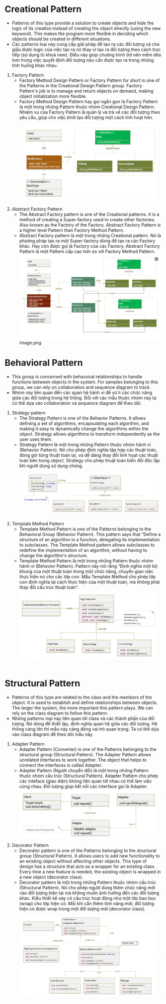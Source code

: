 # Creational Pattern
   - Patterns of this type provide a solution to create objects and hide the logic of its creation instead of creating the object directly (using the new keyword). This makes the program more flexible in deciding which objects should be created in different situations.
   - Các patterns loại này cung cấp giải pháp để tạo ra các đối tượng và che giấu được logic của việc tạo ra nó thay vì tạo ra đối tượng theo cách trực tiếp (sử dụng từ khoá new). Điều này giúp chương trình trở nên mềm dẻo hơn trong việc quyết định đối tượng nào cần được tạo ra trong những tình huống khác nhau.
1. Factory Pattern
   - Factory Method Design Pattern or Factory Pattern for short is one of the Patterns in the Creational Design Pattern group. Factory Pattern's job is to manage and return objects on demand, making object initialization more flexible.
   - Factory Method Design Pattern hay gọi ngắn gọn là Factory Pattern là một trong những Pattern thuộc nhóm Creational Design Pattern. Nhiệm vụ của Factory Pattern là quản lý và trả về các đối tượng theo yêu cầu, giúp cho việc khởi tạo đổi tượng một cách linh hoạt hơn.
   ![img_1.png](img_1.png)
2. Abstract Factory Pattern
   - The Abstract Factory pattern is one of the Creational patterns. It is a method of creating a Super-factory used to create other factories. Also known as the Factory of the Factory. Abstract Factory Pattern is a higher level Pattern than Factory Method Pattern.
   - Abstract Factory pattern là một trong những Creational pattern. Nó là phương pháp tạo ra một Super-factory dùng để tạo ra các Factory khác. Hay còn được gọi là Factory của các Factory. Abstract Factory Pattern là một Pattern cấp cao hơn so với Factory Method Pattern.
   ![img.png](img.png)image.png
# Behavioral Pattern
   - This group is concerned with behavioral relationships to handle functions between objects in the system. For samples belonging to this group, we can rely on collaboration and sequence diagram to track.
   - Nhóm này liên quan đến các quan hệ hành vi để xử lí các chức năng giữa các đối tượng trong hệ thống. Đối với các mẫu thuộc nhóm này ta có thể dựa vào collaboration và sequence diagram để theo dõi.
1. Strategy pattern
   - The Strategy Pattern is one of the Behavior Patterns. It allows defining a set of algorithms, encapsulating each algorithm, and making it easy to dynamically change the algorithms within the object. Strategy allows algorithms to transform independently as the user uses them.
   - Strategy Pattern là một trong những Pattern thuộc nhóm hành vi (Behavior Pattern). Nó cho phép định nghĩa tập hợp các thuật toán, đóng gói từng thuật toán lại, và dễ dàng thay đổi linh hoạt các thuật toán bên trong object. Strategy cho phép thuật toán biến đổi độc lập khi người dùng sử dụng chúng.
   ![img_3.png](img_3.png)
2. Template Method Pattern
   - Template Method Pattern is one of the Patterns belonging to the Behavioral Group (Behavior Pattern). This pattern says that “Define a structure of an algorithm in a function, delegating its implementation to subclasses. The Template Method pattern allows subclasses to redefine the implementation of an algorithm, without having to change the algorithm's structure.
   - Template Method Pattern là một trong những Pattern thuộc nhóm hành vi (Behavior Pattern). Pattern này nói rằng “Định nghĩa một bộ khung của một thuật toán trong một chức năng, chuyển giao việc thực hiện nó cho các lớp con. Mẫu Template Method cho phép lớp con định nghĩa lại cách thực hiện của một thuật toán, mà không phải thay đổi cấu trúc thuật toán“.
   ![img_2.png](img_2.png)
# Structural Pattern
   - Patterns of this type are related to the class and the members of the object. It is used to establish and define relationships between objects. The larger the system, the more important this pattern plays. We can rely on the class diagram to follow this pattern.
   - Những patterns loại này liên quan tới class và các thành phần của đối tượng. Nó dùng để thiết lập, định nghĩa quan hệ giữa các đối tượng. Hệ thống càng lớn thì mẫu này càng đóng vai trò quan trọng. Ta có thể dựa vào class diagram để theo dõi mẫu này.
1. Adapter Pattern
   - Adapter Pattern (Converter) is one of the Patterns belonging to the structural group (Structural Pattern). The Adapter Pattern allows unrelated interfaces to work together. The object that helps to connect the interfaces is called Adapter.
   - Adapter Pattern (Người chuyển đổi) là một trong những Pattern thuộc nhóm cấu trúc (Structural Pattern). Adapter Pattern cho phép các inteface (giao diện) không liên quan tới nhau có thể làm việc cùng nhau. Đối tượng giúp kết nối các interface gọi là Adapter.
   ![img_4.png](img_4.png)
2. Decorator Pattern
   - Decorator pattern is one of the Patterns belonging to the structural group (Structural Pattern). It allows users to add new functionality to an existing object without affecting other objects. This type of design has a structure that acts as a wrapper for an existing class. Every time a new feature is needed, the existing object is wrapped in a new object (decorator class).
   - Decorator pattern là một trong những Pattern thuộc nhóm cấu trúc (Structural Pattern). Nó cho phép người dùng thêm chức năng mới vào đối tượng hiện tại mà không muốn ảnh hưởng đến các đối tượng khác. Kiểu thiết kế này có cấu trúc hoạt động như một lớp bao bọc (wrap) cho lớp hiện có. Mỗi khi cần thêm tính năng mới, đối tượng hiện có được wrap trong một đối tượng mới (decorator class).
   ![img_5.png](img_5.png)